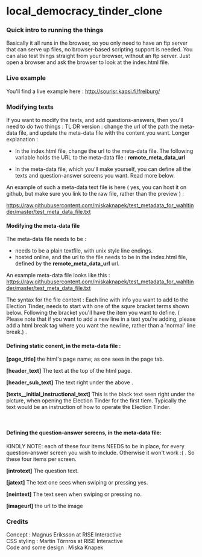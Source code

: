 # local_democracy_tinder_clone


### Quick intro to running the things 
Basically it all runs in the browser, so you only need to have an ftp server that can serve up files, no browser-based scripting support is needed. 
You can also test things straight from your browser, without an ftp server. Just open a browser and ask the browser to look at the index.html file. 


### Live example  
You'll find a live example here : 
http://sourisr.kapsi.fi/freiburg/


### Modifying texts 
If you want to modify the texts, and add questions-answers, then you'll need to do two things : TL:DR version : change the url of the path the meta-data file, and update the meta-data file with the content you want. 
Longer explanation : 

- In the index.html file, change the url to the meta-data file. 
The following variable holds the URL to the meta-data file : **remote_meta_data_url**

- In the meta-data file, which you'll make yourself, you can define all the texts and question-answer screens you want. Read more below.

An example of such a meta-data text file is here ( yes, you can host it on github, but make sure you link to the raw file, rather than the preview ) : 

https://raw.githubusercontent.com/miskaknapek/test_metadata_for_wahltinder/master/test_meta_data_file.txt


#### Modifying the meta-data file

The meta-data file needs to be : 
- needs to be a plain textfile, with unix style line endings. 
- hosted online, and the url to the file needs to be in the index.html file, defined by the **remote_meta_data_url** url. 

An example meta-data file looks like this : 
https://raw.githubusercontent.com/miskaknapek/test_metadata_for_wahltinder/master/test_meta_data_file.txt


The syntax for the file content :
Each line with info you want to add to the Election Tinder, needs to start with one of the squre bracket terms shown below. Following the bracket you'll have the item you want to define. ( Please note that if you want to add a new line in a text you're adding, please add a html break tag where you want the newline, rather than a 'normal' line break.) .

#### Defining static conent, in the meta-data file : 

**[page_title]** the html's page name; as one sees in the page tab.

**[header_text]** The text at the top of the html page.

**[header_sub_text]** The text right under the above .

**[texts__initial_instructional_text]** This is the black text seen right under the picture, when opening the Election Tinder for the first tiem. Typically the text would be an instruction of how to operate the Election Tinder.

<br>

#### Defining the question-answer screens, in the meta-data file: 
KINDLY NOTE: each of these four items NEEDS to be in place, for every question-answer screen you wish to include. Otherwise it won't work :( . So these four items per screen. 

**[introtext]** The question text. 

**[jatext]** The text one sees when swiping or pressing yes.

**[neintext]** The text seen when swiping or pressing no.

**[imageurl]** the url to the image 



### Credits 
Concept : Magnus Eriksson at RISE Interactive <br>
CSS styling : Martin Törnros at RISE Interactive <br>
Code and some design : Miska Knapek  
 